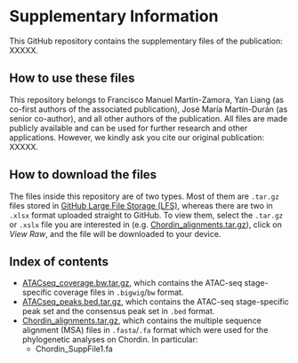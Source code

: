# Supplementary Information
This GitHub repository contains the supplementary files of the publication: XXXXX.

## How to use these files
This repository belongs to Francisco Manuel Martín-Zamora, Yan Liang (as co-first authors of the associated publication), José María Martín-Durán (as senior co-author), and all other authors of the publication. All files are made publicly available and can be used for further research and other applications. However, we kindly ask you cite our original publication: XXXXX.

## How to download the files
The files inside this repository are of two types. Most of them are `.tar.gz` files stored in [GitHub Large File Storage (LFS)](https://git-lfs.github.com/), whereas there are two in `.xlsx` format uploaded straight to GitHub. To view them, select the `.tar.gz` or `.xslx` file you are interested in (e.g. [Chordin_alignments.tar.gz](Chordin_alignments.tar.gz)), click on *View Raw*, and the file will be downloaded to your device.

## Index of contents
- [ATACseq_coverage.bw.tar.gz](ATACseq_coverage.bw.tar.gz), which contains the ATAC-seq stage-specific coverage files in `.bigwig`/`bw` format.
- [ATACseq_peaks.bed.tar.gz](ATACseq_peaks.bed.tar.gz), which contains the ATAC-seq stage-specific peak set and the consensus peak set in `.bed` format.
- [Chordin_alignments.tar.gz](Chordin_alignments.tar.gz), which contains the multiple sequence alignment (MSA) files in `.fasta`/`.fa` format which were used for the phylogenetic analyses on Chordin. In particular:
  - Chordin_SuppFile1.fa

